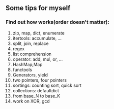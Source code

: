 ## Some tips for myself

### Find out how works(order doesn't matter):
1. zip, map, dict, enumerate 
2. itertools: accumulate, ...
3. split, join, replace
4. regex
5. list comprehension 
6. operator: add, mul, or, ...
7. HashMap,Map
8. functools
9. Generators, yield
10. two pointers, four pointers
11. sortings: counting sort, quick sort
12. collections: defaultdict
13. from base_N to base_K 
14. work on XOR, gcd